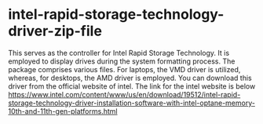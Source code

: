 # intel-rapid-storage-technology-driver-zip-file
This serves as the controller for Intel Rapid Storage Technology.
It is employed to display drives during the system formatting process. 
The package comprises various files. For laptops, the VMD driver is utilized, whereas, for desktops, the AMD driver is employed.
You can download this driver from the official website of intel.
The link for the intel website is below
https://www.intel.com/content/www/us/en/download/19512/intel-rapid-storage-technology-driver-installation-software-with-intel-optane-memory-10th-and-11th-gen-platforms.html
